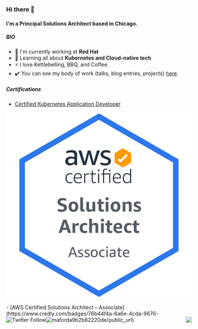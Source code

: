 <!-- Social Section -->


### Hi there 👋
#### I'm a Principal Solutions Architect based in Chicago.


##### BIO

- 🏢 I'm currently working at **Red Hat**
- 🌱 Learning all about **Kubernetes and Cloud-native tech**
- ⚡️ I love Kettlebelling, BBQ, and Coffee.
- ✔️ You can see my body of work (talks, blog entries, projects) [here](https://github.com/michaelford85/my-work).

##### Certifications
<!-- <p align="left">
  <img height="175" title="My Work" src="images/ckad.png">
</p> -->
- [Certified Kubernetes Application Developer](https://www.credly.com/badges/eab9de0c-9af9-400e-898a-b4a9244cd2a4/public_url)
<p align="left">
<img src="images/aws-sa-associate.png" alt="AWS Certified Solutions Architect – Associate"
	title="AWS Certified Solutions Architect – Associate" width="800" />
</p>
- [AWS Certified Solutions Architect – Associate](https://www.credly.com/badges/76b44f4a-6a6e-4cda-9676-a9b2b82220de/public_url)

<img align="left" alt="Twitter Follow" src="https://img.shields.io/twitter/follow/michaelford85?style=social">
<a href="https://linkedin.com/in/maford"><img align="left" src="https://img.shields.io/badge/LinkedIn-0077B5?style=plastic&logo=linkedin&logoColor=white" alt="maford" /></a>
<img align="right" src="https://komarev.com/ghpvc/?username=michaelford85&label=Views&style=plastic&color=orange">
<!--
**michaelford85/michaelford85** is a ✨ _special_ ✨ repository because its `README.md` (this file) appears on your GitHub profile.

Here are some ideas to get you started:

- 🔭 I’m currently working on ...
- 🌱 I’m currently learning ...
- 👯 I’m looking to collaborate on ...
- 🤔 I’m looking for help with ...
- 💬 Ask me about ...
- 📫 How to reach me: ...
- 😄 Pronouns: ...
- ⚡ Fun fact: ...
-->
